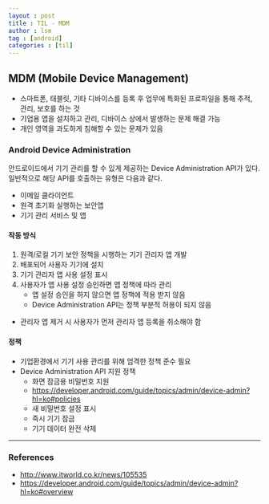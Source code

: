 ```yaml
---
layout : post
title : TIL - MDM
author : lsm
tag : [android]
categories : [til]
---
```


## MDM (Mobile Device Management)

- 스마트폰, 태블릿, 기타 디바이스를 등록 후 업무에 특화된 프로파일을 통해 추적, 관리, 보호를 하는 것
- 기업용 앱을 설치하고 관리, 디바이스 상에서 발생하는 문제 해결 가능
- 개인 영역을 과도하게 침해할 수 있는 문제가 있음



### Android Device Administration  

안드로이드에서 기기 관리를 할 수 있게 제공하는 Device Administration API가 있다. 일반적으로 해당 API를 호출하는 유형은 다음과 같다.

- 이메일 클라이언트
- 원격 초기화 실행하는 보안앱
- 기기 관리 서비스 및 앱



#### 작동 방식

1. 원격/로컬 기기 보안 정책을 시행하는 기기 관리자 앱 개발
2. 배포되어 사용자 기기에 설치
3. 기기 관리자 앱 사용 설정 표시
4. 사용자가 앱 사용 설정 승인하면 앱 정책에 따라 관리
   - 앱 설정 승인을 하지 않으면 앱 정책에 적용 받지 않음
   - Device Administration API는 정책 부분적 허용이 되지 않음

- 관리자 앱 제거 시 사용자가 먼저 관리자 앱 등록을 취소해야 함



#### 정책

- 기업환경에서 기기 사용 관리를 위해 엄격한 정책 준수 필요
- Device Administration API 지원 정책
  -  화면 잠금용 비밀번호 지원
    - https://developer.android.com/guide/topics/admin/device-admin?hl=ko#policies
  - 새 비밀번호 설정 표시
  - 즉시 기기 잠금
  - 기기 데이터 완전 삭제

---

### References

- http://www.itworld.co.kr/news/105535
- https://developer.android.com/guide/topics/admin/device-admin?hl=ko#overview